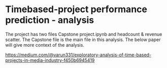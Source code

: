 # Timebased-project performance prediction - analysis

The project has two files Capstone project.ipynb and headcount & revenue scatter.  The Capstone file is the main file in this analysis.  The below paper will give more context of the analysis. 


https://medium.com/@varun331/exploratory-analysis-of-time-based-projects-in-media-industry-f450b6945419
